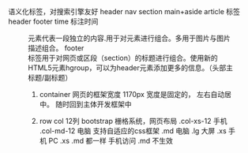 语义化标签，对搜索引擎友好
header nav 
section
main+aside
article 标签
    header footer
time 标注时间
<figure> 元素代表一段独立的内容.用于对元素进行组合。多用于图片与图片描述组合。
footer
<hgroup> 标签用于对网页或区段（section）的标题进行组合。使用新的HTML5元素hgroup，可以为header元素添加更多的信息。（头部主标题/副标题）



1. container 网页的框架宽度 1170px
宽度是固定的， 左右自动居中。 
随时回到主体开发框架中

2. row 
col 12列 bootstrap 栅格系统，网页布局
.col-xs-12  手机
.col-md-12  电脑
支持自适应的css框架
.md  电脑
.lg  大屏
.xs 手机
PC .xs  .md 都一样
手机访问   .md 不生效
